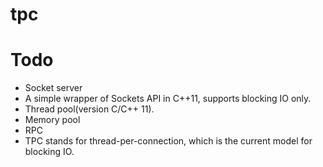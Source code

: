 # tpc
# Todo
 - Socket server
 - A simple wrapper of Sockets API in C++11, supports blocking IO only.
 - Thread pool(version C/C++ 11).
 - Memory pool
 - RPC
 - TPC stands for thread-per-connection, which is the current model for blocking IO.


